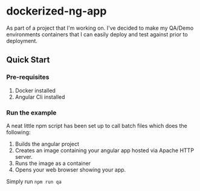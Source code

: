 # dockerized-ng-app
As part of a project that I'm working on. I've decided to make my QA/Demo environments containers that I can easily deploy and test against prior to deployment.

## Quick Start
### Pre-requisites
1) Docker installed
2) Angular Cli installed

### Run the example
A neat little npm script has been set up to call batch files which does the following:

1) Builds the angular project
2) Creates an image containing your angular app hosted via Apache HTTP server.
3) Runs the image as a container
4) Opens your web browser showing your app. 

Simply run 
``` npm run qa ```

